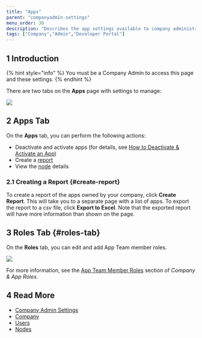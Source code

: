 ```yaml
---
title: "Apps"
parent: "companyadmin-settings"
menu_order: 30
description: "Describes the app settings available to company administrators in a Mendix app."
tags: ["Company","Admin","Developer Portal"]
---
```


## 1 Introduction

{% hint style="info" %}
You must be a Company Admin to access this page and these settings.
{% endhint %}

There are two tabs on the **Apps** page with settings to manage:

![](attachments/app-settings.png)

## 2 Apps Tab

On the **Apps** tab, you can perform the following actions:

* Deactivate and activate apps (for details, see [How to Deactivate & Activate an App](/developerportal/company-app-roles/deactivate-activate-app))
* Create a [report](#create-report)
* View the [node](nodes) details

### 2.1 Creating a Report {#create-report}

To create a report of the apps owned by your company, click **Create Report**. This will take you to a separate page with a list of apps. To export the report to a *csv* file, click **Export to Excel**. Note that the exported report will have more information than shown on the page.

## 3 Roles Tab {#roles-tab}

On the **Roles** tab, you can edit and add App Team member roles.

![](attachments/apps-roles.png)

For more information, see the [App Team Member Roles](/developerportal/company-app-roles/index) section of *Company & App Roles*.

## 4 Read More

* [Company Admin Settings](companyadmin-settings)
* [Company](company)
* [Users](users)
* [Nodes](nodes)
